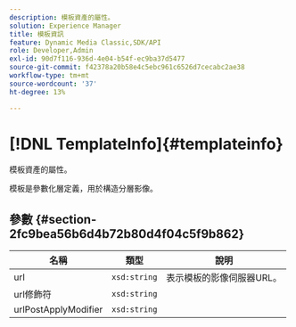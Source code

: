 ```yaml
---
description: 模板資產的屬性。
solution: Experience Manager
title: 模板資訊
feature: Dynamic Media Classic,SDK/API
role: Developer,Admin
exl-id: 90d7f116-936d-4e04-b54f-ec9ba37d5477
source-git-commit: f42378a20b58e4c5ebc961c6526d7cecabc2ae38
workflow-type: tm+mt
source-wordcount: '37'
ht-degree: 13%

---
```


# [!DNL TemplateInfo]{#templateinfo}

模板資產的屬性。

模板是參數化層定義，用於構造分層影像。

## 參數 {#section-2fc9bea56b6d4b72b80d4f04c5f9b862}

| 名稱 | 類型 | 說明 |
|---|---|---|
| url | `xsd:string` | 表示模板的影像伺服器URL。 |
| url修飾符 | `xsd:string` |  |
| urlPostApplyModifier | `xsd:string` |  |
